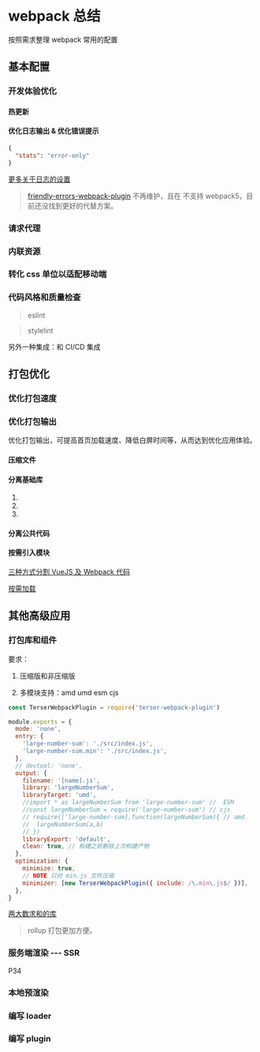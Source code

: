 # webpack 总结

按照需求整理 webpack 常用的配置

## 基本配置

### 开发体验优化

#### 热更新

#### 优化日志输出 & 优化错误提示

```json
{
  "stats": "error-only"
}
```

[更多关于日志的设置](https://webpack.docschina.org/configuration/stats/#root)

> [friendly-errors-webpack-plugin](https://www.npmjs.com/package/friendly-errors-webpack-plugin) 不再维护，且在 不支持
> webpack5，目前还没找到更好的代替方案。

### 请求代理

### 内联资源

### 转化 css 单位以适配移动端

### 代码风格和质量检查

> eslint

> stylelint

另外一种集成：和 CI/CD 集成

## 打包优化

### 优化打包速度

### 优化打包输出

优化打包输出，可提高首页加载速度、降低白屏时间等，从而达到优化应用体验。

#### 压缩文件

#### 分离基础库

1.

2.

3.

#### 分离公共代码

#### 按需引入模块

[三种方式分割 VueJS 及 Webpack 代码](https://www.jianshu.com/p/1deb7be982f7)

[按需加载](https://blog.csdn.net/qq_27626333/article/details/76228578)

## 其他高级应用

### 打包库和组件

要求：

1. 压缩版和非压缩版

2. 多模块支持：amd umd esm cjs

```js
const TerserWebpackPlugin = require('terser-webpack-plugin')

module.exports = {
  mode: 'none',
  entry: {
    'large-number-sum': './src/index.js',
    'large-number-sum.min': './src/index.js',
  },
  // devtool: 'none',
  output: {
    filename: '[name].js',
    library: 'largeNumberSum',
    libraryTarget: 'umd',
    //import * as largeNumberSum from 'large-number-sum' //  ESM
    //const largeNumberSum = require('large-number-sum') // cjs
    // require(['large-number-sum],function(largeNumberSum){ // amd
    //  largeNumberSum(a,b)
    // })
    libraryExport: 'default',
    clean: true, // 构建之前删除上次构建产物
  },
  optimization: {
    minimize: true,
    // NOTE 只对 min.js 文件压缩
    minimizer: [new TerserWebpackPlugin({ include: /\.min\.js$/ })],
  },
}
```

[两大数求和的库](https://github.com/jackchoumine/large-number-sum)

> rollup 打包更加方便。

### 服务端渲染 --- SSR

P34

### 本地预渲染

### 编写 loader

### 编写 plugin
